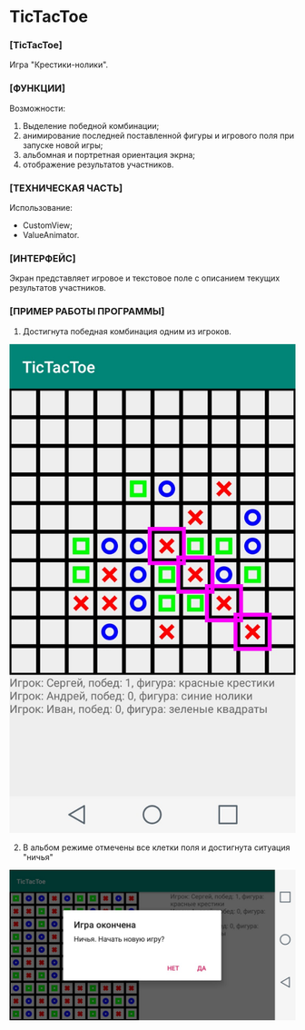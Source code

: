 # TicTacToe

### [TicTacToe]

Игра "Крестики-нолики".

### [ФУНКЦИИ]

Возможности:

1. Выделение победной комбинации;
2. анимирование последней поставленной фигуры и игрового поля при запуске новой игры;
3. aльбомная и портретная ориентация экрна;
4. отображение результатов участников.

### [ТЕХНИЧЕСКАЯ ЧАСТЬ]

Использование:

- CustomView;
- ValueAnimator.

### [ИНТЕРФЕЙС]

Экран представляет игровое и текстовое поле с описанием текущих результатов участников.

### [ПРИМЕР РАБОТЫ ПРОГРАММЫ]

1. Достигнута победная комбинация одним из игроков.

![Image alt](/scr/01_01.jpg)

2. В альбом режиме отмечены все клетки поля и достигнута ситуация "ничья"

![Image alt](/scr/01_02.jpg)
